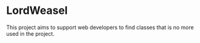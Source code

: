 # LordWeasel
This project aims to support web developers to find classes that is no more used in the project.